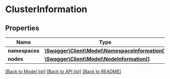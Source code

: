 # ClusterInformation

## Properties
Name | Type | Description | Notes
------------ | ------------- | ------------- | -------------
**namespaces** | [**\Swagger\Client\Model\NamespaceInformation[]**](NamespaceInformation.md) |  | [optional] 
**nodes** | [**\Swagger\Client\Model\NodeInformation[]**](NodeInformation.md) |  | [optional] 

[[Back to Model list]](../../README.md#documentation-for-models) [[Back to API list]](../../README.md#documentation-for-api-endpoints) [[Back to README]](../../README.md)


